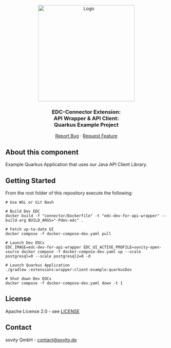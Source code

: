 <!-- PROJECT LOGO -->
<br />
<div align="center">
  <a href="https://github.com/sovity/edc-ui">
    <img src="https://raw.githubusercontent.com/sovity/edc-ui/main/src/assets/images/sovity_logo.svg" alt="Logo" width="300">
  </a>

<h3 align="center">EDC-Connector Extension:<br />API Wrapper &amp; API Client:<br />Quarkus Example Project</h3>

  <p align="center">
    <a href="https://github.com/sovity/edc-extensions/issues">Report Bug</a>
    ·
    <a href="https://github.com/sovity/edc-extensions/issues">Request Feature</a>
  </p>
</div>

## About this component

Example Quarkus Application that uses our Java API Client Library.

## Getting Started

From the root folder of this repository execute the following:

```shell script
# Use WSL or Git Bash

# Build Dev EDC
docker build -f "connector/Dockerfile" -t "edc-dev-for-api-wrapper" --build-arg BUILD_ARGS="-Pdev-edc" .

# Fetch up-to-date UI
docker compose -f docker-compose-dev.yaml pull

# Launch Dev EDCs
EDC_IMAGE=edc-dev-for-api-wrapper EDC_UI_ACTIVE_PROFILE=sovity-open-source docker compose -f docker-compose-dev.yaml up --scale postgresql=0 --scale postgresql2=0 -d

# Launch Quarkus Application
./gradlew :extensions:wrapper:client-example:quarkusDev

# Shut down Dev EDCs
docker compose -f docker-compose-dev.yaml down -t 1
```

## License

Apache License 2.0 - see [LICENSE](../../LICENSE)

## Contact

sovity GmbH - contact@sovity.de
